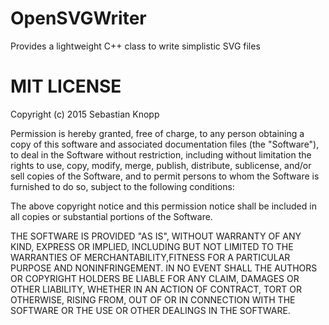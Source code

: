 # OpenSVGWriter
Provides a lightweight C++ class to write simplistic SVG files


# MIT LICENSE
Copyright (c) 2015 Sebastian Knopp

Permission is hereby granted, free of charge, to any person obtaining
a copy of this software and associated documentation files (the "Software"),
to deal in the Software without restriction, including without limitation
the rights to use, copy, modify, merge, publish, distribute, sublicense,
and/or sell copies of the Software, and to permit persons to whom the
Software is furnished to do so, subject to the following conditions:

The above copyright notice and this permission notice shall be included
in all copies or substantial portions of the Software.

THE SOFTWARE IS PROVIDED "AS IS", WITHOUT WARRANTY OF ANY KIND,
EXPRESS OR IMPLIED, INCLUDING BUT NOT LIMITED TO THE WARRANTIES OF
MERCHANTABILITY,FITNESS FOR A PARTICULAR PURPOSE AND NONINFRINGEMENT.
IN NO EVENT SHALL THE AUTHORS OR COPYRIGHT HOLDERS BE LIABLE FOR ANY CLAIM,
DAMAGES OR OTHER LIABILITY, WHETHER IN AN ACTION OF CONTRACT, TORT OR OTHERWISE,
RISING FROM, OUT OF OR IN CONNECTION WITH THE SOFTWARE OR THE USE OR OTHER
DEALINGS IN THE SOFTWARE.

